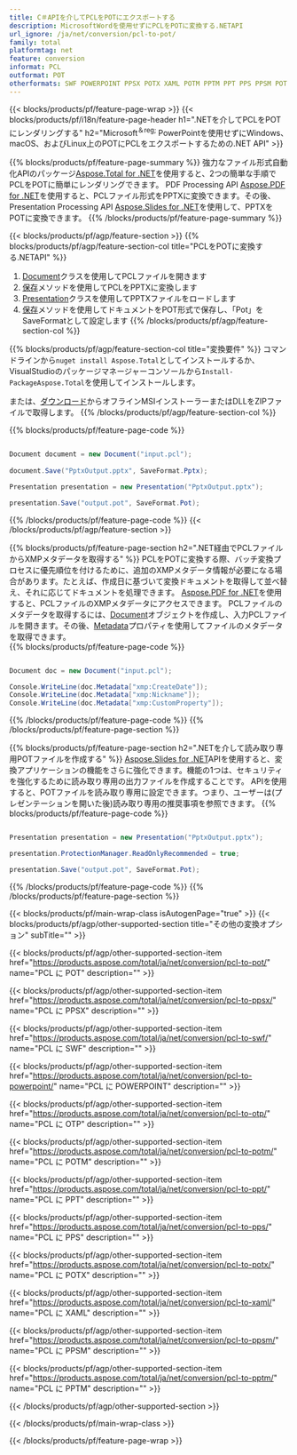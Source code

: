 ```yaml
---
title: C＃APIを介してPCLをPOTにエクスポートする
description: MicrosoftWordを使用せずにPCLをPOTに変換する.NETAPI
url_ignore: /ja/net/conversion/pcl-to-pot/
family: total
platformtag: net
feature: conversion
informat: PCL
outformat: POT
otherformats: SWF POWERPOINT PPSX POTX XAML POTM PPTM PPT PPS PPSM POT OTP
---
```

{{< blocks/products/pf/feature-page-wrap >}}
{{< blocks/products/pf/i18n/feature-page-header h1=".NETを介してPCLをPOTにレンダリングする" h2="Microsoft<sup>＆reg;</sup> PowerPointを使用せずにWindows、macOS、およびLinux上のPOTにPCLをエクスポートするための.NET API" >}}

{{% blocks/products/pf/feature-page-summary %}}
強力なファイル形式自動化APIのパッケージ[Aspose.Total for .NET](https://products.aspose.com/total/net/)を使用すると、2つの簡単な手順でPCLをPOTに簡単にレンダリングできます。 PDF Processing API [Aspose.PDF for .NET](https://products.aspose.com/pdf/net/)を使用すると、PCLファイル形式をPPTXに変換できます。その後、Presentation Processing API [Aspose.Slides for .NET](https://products.aspose.com/slides/net/)を使用して、PPTXをPOTに変換できます。
{{% /blocks/products/pf/feature-page-summary  %}}

{{< blocks/products/pf/agp/feature-section >}}
{{% blocks/products/pf/agp/feature-section-col title="PCLをPOTに変換する.NETAPI" %}}
1. [Document](https://apireference.aspose.com/pdf/net/aspose.pdf/document)クラスを使用してPCLファイルを開きます
2. [保存](https://apireference.aspose.com/pdf/net/aspose.pdf.document/save/methods/5)メソッドを使用してPCLをPPTXに変換します
3. [Presentation](https://apireference.aspose.com/slides/net/aspose.slides/presentation)クラスを使用してPPTXファイルをロードします
4. [保存](https://apireference.aspose.com/slides/net/aspose.slides.presentation/save/methods/5)メソッドを使用してドキュメントをPOT形式で保存し、「Pot」をSaveFormatとして設定します
{{% /blocks/products/pf/agp/feature-section-col %}}

{{% blocks/products/pf/agp/feature-section-col title="変換要件" %}}
コマンドラインから```nuget install Aspose.Total```としてインストールするか、VisualStudioのパッケージマネージャーコンソールから```Install-PackageAspose.Total```を使用してインストールします。

または、[ダウンロード](https://downloads.aspose.com/total/net)からオフラインMSIインストーラーまたはDLLをZIPファイルで取得します。
{{% /blocks/products/pf/agp/feature-section-col %}}

{{% blocks/products/pf/feature-page-code %}}

```cs

Document document = new Document("input.pcl");
 
document.Save("PptxOutput.pptx", SaveFormat.Pptx); 

Presentation presentation = new Presentation("PptxOutput.pptx");

presentation.Save("output.pot", SaveFormat.Pot);   
```

{{% /blocks/products/pf/feature-page-code %}}
{{< /blocks/products/pf/agp/feature-section >}}

{{% blocks/products/pf/feature-page-section  h2=".NET経由でPCLファイルからXMPメタデータを取得する" %}}
PCLをPOTに変換する際、バッチ変換プロセスに優先順位を付けるために、追加のXMPメタデータ情報が必要になる場合があります。たとえば、作成日に基づいて変換ドキュメントを取得して並べ替え、それに応じてドキュメントを処理できます。 [Aspose.PDF for .NET](https://products.aspose.com/pdf/net/)を使用すると、PCLファイルのXMPメタデータにアクセスできます。 PCLファイルのメタデータを取得するには、[Document](https://apireference.aspose.com/pdf/net/aspose.pdf/document)オブジェクトを作成し、入力PCLファイルを開きます。その後、[Metadata](https://apireference.aspose.com/pdf/net/aspose.pdf/document/properties/metadata)プロパティを使用してファイルのメタデータを取得できます。  
{{% blocks/products/pf/feature-page-code %}}

```cs

Document doc = new Document("input.pcl");

Console.WriteLine(doc.Metadata["xmp:CreateDate"]);
Console.WriteLine(doc.Metadata["xmp:Nickname"]);
Console.WriteLine(doc.Metadata["xmp:CustomProperty"]);
```

{{% /blocks/products/pf/feature-page-code  %}}
{{% /blocks/products/pf/feature-page-section %}}

{{% blocks/products/pf/feature-page-section  h2=".NETを介して読み取り専用POTファイルを作成する" %}}
[Aspose.Slides for .NET](https://products.aspose.com/slides/net/)APIを使用すると、変換アプリケーションの機能をさらに強化できます。機能の1つは、セキュリティを強化するために読み取り専用の出力ファイルを作成することです。 APIを使用すると、POTファイルを読み取り専用に設定できます。つまり、ユーザーは(プレゼンテーションを開いた後)読み取り専用の推奨事項を参照できます。 
{{% blocks/products/pf/feature-page-code %}}

```cs

Presentation presentation = new Presentation("PptxOutput.pptx");

presentation.ProtectionManager.ReadOnlyRecommended = true;

presentation.Save("output.pot", SaveFormat.Pot);     
```

{{% /blocks/products/pf/feature-page-code  %}}
{{% /blocks/products/pf/feature-page-section %}}

{{< blocks/products/pf/main-wrap-class isAutogenPage="true" >}}
{{< blocks/products/pf/agp/other-supported-section title="その他の変換オプション" subTitle="" >}}

{{< blocks/products/pf/agp/other-supported-section-item href="https://products.aspose.com/total/ja/net/conversion/pcl-to-pot/" name="PCL に POT" description="" >}}

{{< blocks/products/pf/agp/other-supported-section-item href="https://products.aspose.com/total/ja/net/conversion/pcl-to-ppsx/" name="PCL に PPSX" description="" >}}

{{< blocks/products/pf/agp/other-supported-section-item href="https://products.aspose.com/total/ja/net/conversion/pcl-to-swf/" name="PCL に SWF" description="" >}}

{{< blocks/products/pf/agp/other-supported-section-item href="https://products.aspose.com/total/ja/net/conversion/pcl-to-powerpoint/" name="PCL に POWERPOINT" description="" >}}

{{< blocks/products/pf/agp/other-supported-section-item href="https://products.aspose.com/total/ja/net/conversion/pcl-to-otp/" name="PCL に OTP" description="" >}}

{{< blocks/products/pf/agp/other-supported-section-item href="https://products.aspose.com/total/ja/net/conversion/pcl-to-potm/" name="PCL に POTM" description="" >}}

{{< blocks/products/pf/agp/other-supported-section-item href="https://products.aspose.com/total/ja/net/conversion/pcl-to-ppt/" name="PCL に PPT" description="" >}}

{{< blocks/products/pf/agp/other-supported-section-item href="https://products.aspose.com/total/ja/net/conversion/pcl-to-pps/" name="PCL に PPS" description="" >}}

{{< blocks/products/pf/agp/other-supported-section-item href="https://products.aspose.com/total/ja/net/conversion/pcl-to-potx/" name="PCL に POTX" description="" >}}

{{< blocks/products/pf/agp/other-supported-section-item href="https://products.aspose.com/total/ja/net/conversion/pcl-to-xaml/" name="PCL に XAML" description="" >}}

{{< blocks/products/pf/agp/other-supported-section-item href="https://products.aspose.com/total/ja/net/conversion/pcl-to-ppsm/" name="PCL に PPSM" description="" >}}

{{< blocks/products/pf/agp/other-supported-section-item href="https://products.aspose.com/total/ja/net/conversion/pcl-to-pptm/" name="PCL に PPTM" description="" >}}



{{< /blocks/products/pf/agp/other-supported-section >}}

{{< /blocks/products/pf/main-wrap-class >}}

{{< /blocks/products/pf/feature-page-wrap >}}